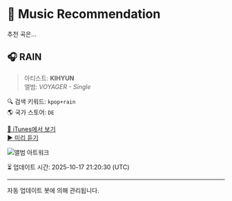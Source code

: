 
# 🎵 Music Recommendation

추천 곡은...

## 🎧 RAIN  
> 아티스트: **KIHYUN**  
> 앨범: _VOYAGER - Single_  

🔍 검색 키워드: `kpop+rain`  
🌎 국가 스토어: `DE`

[🔗 iTunes에서 보기](https://music.apple.com/de/album/rain/1612879507?i=1612879520&uo=4)  
[▶️ 미리 듣기](https://audio-ssl.itunes.apple.com/itunes-assets/AudioPreview116/v4/16/57/02/165702b8-36ea-6d6a-9a62-efddb6444e1a/mzaf_10929689695737539022.plus.aac.p.m4a)

![앨범 아트워크](https://is1-ssl.mzstatic.com/image/thumb/Music116/v4/2e/f4/50/2ef450e0-9dfc-f7ec-8a51-d46073a24c5b/8804775247637.jpg/100x100bb.jpg)

⏳ 업데이트 시간: 2025-10-17 21:20:30 (UTC)

---
자동 업데이트 봇에 의해 관리됩니다.
